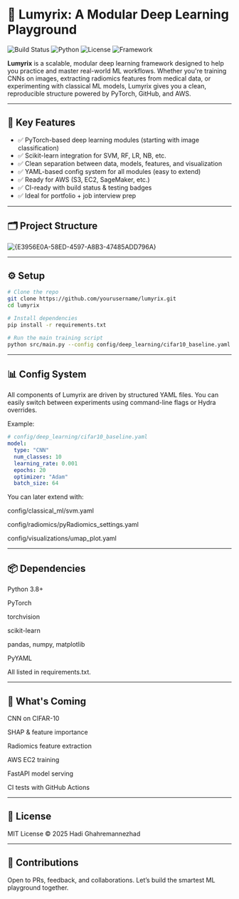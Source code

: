 # 🔬 Lumyrix: A Modular Deep Learning Playground

![Build Status](https://img.shields.io/badge/build-passing-brightgreen)
![Python](https://img.shields.io/badge/python-3.8%2B-blue)
![License](https://img.shields.io/badge/license-MIT-green)
![Framework](https://img.shields.io/badge/framework-PyTorch-orange)

**Lumyrix** is a scalable, modular deep learning framework designed to help you practice and master real-world ML workflows. Whether you're training CNNs on images, extracting radiomics features from medical data, or experimenting with classical ML models, Lumyrix gives you a clean, reproducible structure powered by PyTorch, GitHub, and AWS.

---

## 🚀 Key Features

- ✅ PyTorch-based deep learning modules (starting with image classification)
- ✅ Scikit-learn integration for SVM, RF, LR, NB, etc.
- ✅ Clean separation between data, models, features, and visualization
- ✅ YAML-based config system for all modules (easy to extend)
- ✅ Ready for AWS (S3, EC2, SageMaker, etc.)
- ✅ CI-ready with build status & testing badges
- ✅ Ideal for portfolio + job interview prep

---

## 🗂️ Project Structure
![{E3956E0A-58ED-4597-A8B3-47485ADD796A}](https://github.com/user-attachments/assets/7d1d200f-4d56-4e86-a408-80cf0f939b7b)




---

## ⚙️ Setup

```bash
# Clone the repo
git clone https://github.com/yourusername/lumyrix.git
cd lumyrix

# Install dependencies
pip install -r requirements.txt

# Run the main training script
python src/main.py --config config/deep_learning/cifar10_baseline.yaml
```

---

## 📊 Config System
All components of Lumyrix are driven by structured YAML files.
You can easily switch between experiments using command-line flags or Hydra overrides.

Example:

```yaml
# config/deep_learning/cifar10_baseline.yaml
model:
  type: "CNN"
  num_classes: 10
  learning_rate: 0.001
  epochs: 20
  optimizer: "Adam"
  batch_size: 64
```

You can later extend with:

config/classical_ml/svm.yaml

config/radiomics/pyRadiomics_settings.yaml

config/visualizations/umap_plot.yaml




---

## 📦 Dependencies

Python 3.8+

PyTorch

torchvision

scikit-learn

pandas, numpy, matplotlib

PyYAML

All listed in requirements.txt.



---

## 🧠 What's Coming

 CNN on CIFAR-10

 SHAP & feature importance

 Radiomics feature extraction

 AWS EC2 training

 FastAPI model serving

 CI tests with GitHub Actions



---

## 📄 License
MIT License © 2025 Hadi Ghahremannezhad

---

## 🙌 Contributions
Open to PRs, feedback, and collaborations.
Let’s build the smartest ML playground together.
